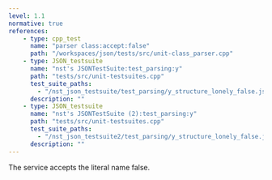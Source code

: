 ```yaml
---
level: 1.1
normative: true
references:
    - type: cpp_test
      name: "parser class:accept:false"
      path: "/workspaces/json/tests/src/unit-class_parser.cpp"
    - type: JSON_testsuite
      name: "nst's JSONTestSuite:test_parsing:y"
      path: "tests/src/unit-testsuites.cpp"
      test_suite_paths:
        - "/nst_json_testsuite/test_parsing/y_structure_lonely_false.json"
      description: ""
    - type: JSON_testsuite
      name: "nst's JSONTestSuite (2):test_parsing:y"
      path: "tests/src/unit-testsuites.cpp"
      test_suite_paths:
        - "/nst_json_testsuite2/test_parsing/y_structure_lonely_false.json"
      description: ""
---
```


The service accepts the literal name false.